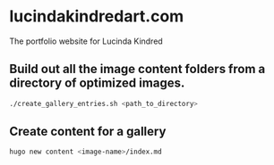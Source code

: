 # lucindakindredart.com
The portfolio website for Lucinda Kindred

## Build out all the image content folders from a directory of optimized images.
```bash
./create_gallery_entries.sh <path_to_directory>
```

## Create content for a gallery

```bash
hugo new content <image-name>/index.md
```